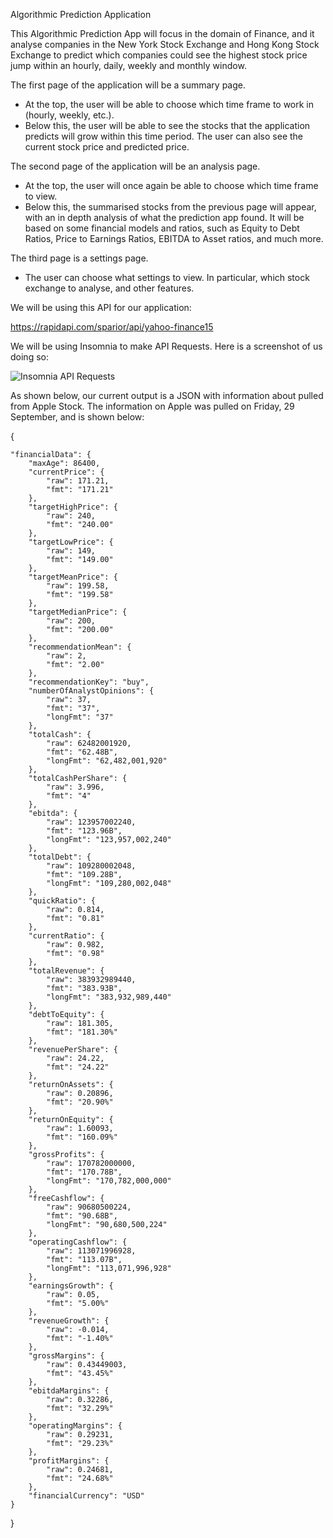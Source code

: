 Algorithmic Prediction Application

This Algorithmic Prediction App will focus in the domain of Finance, and it analyse companies in the New York Stock Exchange and Hong Kong Stock Exchange to predict which companies could see the highest stock price jump within an hourly, daily, weekly and monthly window.

The first page of the application will be a summary page.
- At the top, the user will be able to choose which time frame to work in (hourly, weekly, etc.).
- Below this, the user will be able to see the stocks that the application predicts will grow within this time period. The user can also see the current stock price and predicted price.

The second page of the application will be an analysis page.
- At the top, the user will once again be able to choose which time frame to view.
- Below this, the summarised stocks from the previous page will appear, with an in depth analysis of what the prediction app found. It will be based on some financial models and ratios, such as Equity to Debt Ratios, Price to Earnings Ratios, EBITDA to Asset ratios, and much more.

The third page is a settings page.
- The user can choose what settings to view. In particular, which stock exchange to analyse, and other features.

We will be using this API for our application:

https://rapidapi.com/sparior/api/yahoo-finance15

We will be using Insomnia to make API Requests. Here is a screenshot of us doing so:

![Insomnia API Requests](https://github.com/fionnad/best-207-project/assets/144710186/2d8a515e-de82-4847-8d5c-45d75156ddd3)

As shown below, our current output is a JSON with information about pulled from Apple Stock. The information on Apple was pulled on Friday, 29 September, and is shown below:

{

    "financialData": {
        "maxAge": 86400,
        "currentPrice": {
            "raw": 171.21,
            "fmt": "171.21"
        },
        "targetHighPrice": {
            "raw": 240,
            "fmt": "240.00"
        },
        "targetLowPrice": {
            "raw": 149,
            "fmt": "149.00"
        },
        "targetMeanPrice": {
            "raw": 199.58,
            "fmt": "199.58"
        },
        "targetMedianPrice": {
            "raw": 200,
            "fmt": "200.00"
        },
        "recommendationMean": {
            "raw": 2,
            "fmt": "2.00"
        },
        "recommendationKey": "buy",
        "numberOfAnalystOpinions": {
            "raw": 37,
            "fmt": "37",
            "longFmt": "37"
        },
        "totalCash": {
            "raw": 62482001920,
            "fmt": "62.48B",
            "longFmt": "62,482,001,920"
        },
        "totalCashPerShare": {
            "raw": 3.996,
            "fmt": "4"
        },
        "ebitda": {
            "raw": 123957002240,
            "fmt": "123.96B",
            "longFmt": "123,957,002,240"
        },
        "totalDebt": {
            "raw": 109280002048,
            "fmt": "109.28B",
            "longFmt": "109,280,002,048"
        },
        "quickRatio": {
            "raw": 0.814,
            "fmt": "0.81"
        },
        "currentRatio": {
            "raw": 0.982,
            "fmt": "0.98"
        },
        "totalRevenue": {
            "raw": 383932989440,
            "fmt": "383.93B",
            "longFmt": "383,932,989,440"
        },
        "debtToEquity": {
            "raw": 181.305,
            "fmt": "181.30%"
        },
        "revenuePerShare": {
            "raw": 24.22,
            "fmt": "24.22"
        },
        "returnOnAssets": {
            "raw": 0.20896,
            "fmt": "20.90%"
        },
        "returnOnEquity": {
            "raw": 1.60093,
            "fmt": "160.09%"
        },
        "grossProfits": {
            "raw": 170782000000,
            "fmt": "170.78B",
            "longFmt": "170,782,000,000"
        },
        "freeCashflow": {
            "raw": 90680500224,
            "fmt": "90.68B",
            "longFmt": "90,680,500,224"
        },
        "operatingCashflow": {
            "raw": 113071996928,
            "fmt": "113.07B",
            "longFmt": "113,071,996,928"
        },
        "earningsGrowth": {
            "raw": 0.05,
            "fmt": "5.00%"
        },
        "revenueGrowth": {
            "raw": -0.014,
            "fmt": "-1.40%"
        },
        "grossMargins": {
            "raw": 0.43449003,
            "fmt": "43.45%"
        },
        "ebitdaMargins": {
            "raw": 0.32286,
            "fmt": "32.29%"
        },
        "operatingMargins": {
            "raw": 0.29231,
            "fmt": "29.23%"
        },
        "profitMargins": {
            "raw": 0.24681,
            "fmt": "24.68%"
        },
        "financialCurrency": "USD"
    }
}
